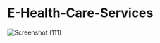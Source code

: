 # E-Health-Care-Services


![Screenshot (111)](https://github.com/dineshdhayfule/E-Health-Care-Services/assets/109637254/164b21ee-77a6-4cdd-8794-9d9e92eefb9f.png)
